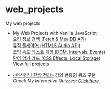 # web_projects
My web projects

<ul>
<li>
My Web Projects with Vanilla JavaScript<br></li>
        <a href="https://philgineer.github.io/Web_projects/vanilla_javascript_projects/08.%20Meal%20Finder%20(Fetch%20%26%20MealDB%20API)">요리 정보 검색 (Fetch & MealDB API)</a><br/>
        <a href="https://philgineer.github.io/Web_projects/vanilla_javascript_projects/10.%20Music%20Player%20(HTML5%20Audio%20API)">뮤직 플레이어 (HTML5 Audio API)</a><br/>
        <a href="https://philgineer.github.io/Web_projects/vanilla_javascript_projects/12.%20Typing%20Game%20(DOM%2C%20Intervals%2C%20Events)">코딩 속도 테스트 게임 (DOM, Intervals, Events)</a><br/>
        <a href="https://philgineer.github.io/Web_projects/vanilla_javascript_projects/14.%20Memory%20Cards%20(CSS%20Effects%2C%20Local%20Storage)">단어 암기 카드 (CSS Effects, Local Storage)</a><br/>
  <a href='https://philgineer.github.io/Web_projects/vanilla_javascript_projects'>View full projects</a><br/><br/>

<li><a href='https://www.philgineer.com/p/blog-page.html'><머신러닝 한방 정리></a> 강의 반응형 퀴즈 구현<br>
  <i>Check My Interactive Quizzes: <a href='https://philgineer.github.io/Web_projects/'>Click here</a> </i></li>
